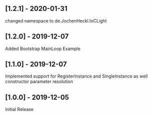 ## [1.2.1] - 2020-01-31
changed namespace to de.JochenHeckl.IoCLight
## [1.2.0] - 2019-12-07
Added Bootstrap MainLoop Example
## [1.1.0] - 2019-12-07
Implemented support for RegisterInstance and SingleInstance as well constructor parameter resolution
## [1.0.0] - 2019-12-05
Initial Release